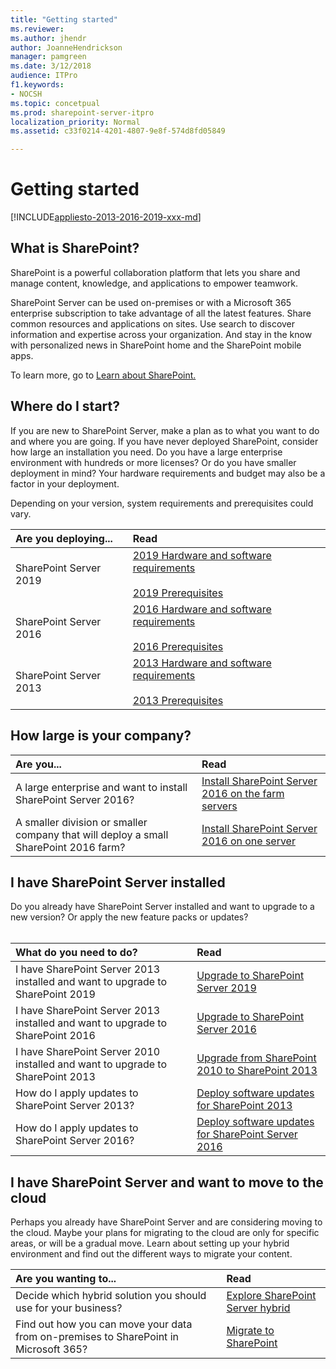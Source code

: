 ```yaml
---
title: "Getting started"
ms.reviewer: 
ms.author: jhendr
author: JoanneHendrickson
manager: pamgreen
ms.date: 3/12/2018
audience: ITPro
f1.keywords:
- NOCSH
ms.topic: concetpual
ms.prod: sharepoint-server-itpro
localization_priority: Normal
ms.assetid: c33f0214-4201-4807-9e8f-574d8fd05849

---
```


# Getting started

[!INCLUDE[appliesto-2013-2016-2019-xxx-md](includes/appliesto-2013-2016-2019-xxx-md.md)]

## What is SharePoint?

SharePoint is a powerful collaboration platform that lets you share and manage content, knowledge, and applications to empower teamwork. 
  
SharePoint Server can be used on-premises or with a Microsoft 365 enterprise subscription to take advantage of all the latest features. Share common resources and applications on sites. Use search to discover information and expertise across your organization. And stay in the know with personalized news in SharePoint home and the SharePoint mobile apps.

To learn more, go to <a href="https://products.office.com/sharepoint/collaboration">Learn about SharePoint. </a>
  
## Where do I start?

If you are new to SharePoint Server, make a plan as to what you want to do and where you are going. If you have never deployed SharePoint, consider how large an installation you need. Do you have a large enterprise environment with hundreds or more licenses?  Or do you have smaller deployment in mind?  Your hardware requirements and budget may also be a factor in your deployment.

Depending on your version, system requirements and prerequisites could vary.

|**Are you deploying...**|**Read**|
|:-----|:-----|
|SharePoint Server 2019<br/>|[2019 Hardware and software requirements](install/hardware-and-software-requirements-2019.md)<br/><br/>[2019 Prerequisites](install/prerequisites-0.md)<br/>|
|SharePoint Server 2016<br/>|[2016 Hardware and software requirements](install/hardware-and-software-requirements.md)<br/><br/>[2016 Prerequisites](install/prerequisites-0.md)<br/>|
|SharePoint Server 2013<br/>|[2013 Hardware and software requirements](install/hardware-and-software-requirements.md)<br/><br/>[2013 Prerequisites](install/prerequisites.md)<br/>|


## How large is your company?  

  
|**Are you...**|**Read**|
|:-----|:-----|
|A large enterprise and want to install SharePoint Server 2016?  <br/> |[Install SharePoint Server 2016 on the farm servers](install/install-sharepoint-server-2016-across-multiple-servers.md#InstallSP) <br/> |
|A smaller division or smaller company that will deploy a small SharePoint 2016 farm?  <br/> |[Install SharePoint Server 2016 on one server](install/install-sharepoint-server-2016-on-one-server.md) <br/> |

## I have SharePoint Server installed

Do you already have SharePoint Server installed and want to upgrade to a new version? Or apply the new feature packs or updates?<br/>
<br/>

|**What do you need to do?**|**Read**|
|:-----|:-----|
|I have SharePoint Server 2013 installed and want to upgrade to SharePoint 2019|[Upgrade to SharePoint Server 2019](upgrade-and-update/upgrade-from-sharepoint2013-to-sharepointserver-2019.md)|
|I have SharePoint Server 2013 installed and want to upgrade to SharePoint 2016|[Upgrade to SharePoint Server 2016](upgrade-and-update/upgrade-to-sharepoint-server-2016.md)|
|I have SharePoint Server 2010 installed and want to upgrade to SharePoint 2013|[Upgrade from SharePoint 2010 to SharePoint 2013](upgrade-and-update/upgrade-from-sharepoint-2010-to-sharepoint-2013.md)|
|How do I apply updates to SharePoint Server 2013?|[Deploy software updates for SharePoint 2013](upgrade-and-update/deploy-software-updates-for-sharepoint-2013.md)|
|How do I apply updates to SharePoint Server 2016?|[Deploy software updates for SharePoint Server 2016](upgrade-and-update/deploy-updates-for-sharepoint-server-2016.md)|



## I have SharePoint Server and want to move to the cloud

Perhaps you already have SharePoint Server and are considering moving to the cloud. Maybe your plans for migrating to the cloud are only for specific areas, or will be a gradual move. Learn about setting up your hybrid environment and find out the different ways to migrate your content. 

 

|**Are you wanting to...**|**Read**|
|:-----|:-----|
|Decide which hybrid solution you should use for your business?  <br/> |[Explore SharePoint Server hybrid](hybrid/explore-sharepoint-server-hybrid.md) <br/> |
|Find out how you can move your data from on-premises to SharePoint in Microsoft 365? <br/> |[Migrate to SharePoint](migrate-to-sharepoint-online/migrate-to-sharepoint-online.md) <br/> |
   

